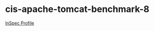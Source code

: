 # cis-apache-tomcat-benchmark-8

[InSpec Profile](https://github.com/mitre/apache-tomcat-8-cis-baselinee)			

<Accordian/>

